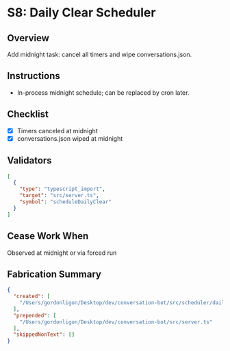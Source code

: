 # S8: Daily Clear Scheduler

## Overview
Add midnight task: cancel all timers and wipe conversations.json.

## Instructions
- In-process midnight schedule; can be replaced by cron later.

## Checklist
- [x] Timers canceled at midnight
- [x] conversations.json wiped at midnight

## Validators
```json
[
  {
    "type": "typescript_import",
    "target": "src/server.ts",
    "symbol": "scheduleDailyClear"
  }
]
```

## Cease Work When
Observed at midnight or via forced run

## Fabrication Summary
```json
{
  "created": [
    "/Users/gordonligon/Desktop/dev/conversation-bot/src/scheduler/daily.ts"
  ],
  "prepended": [
    "/Users/gordonligon/Desktop/dev/conversation-bot/src/server.ts"
  ],
  "skippedNonText": []
}
```
